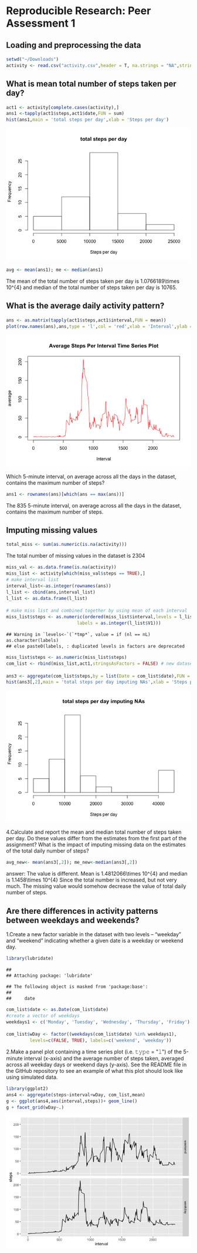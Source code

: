 # Reproducible Research: Peer Assessment 1


## Loading and preprocessing the data

```r
setwd("~/Downloads")
activity <- read.csv("activity.csv",header = T, na.strings = "NA",stringsAsFactors = FALSE)
```



## What is mean total number of steps taken per day?

```r
act1 <- activity[complete.cases(activity),]
ans1 <-tapply(act1$steps,act1$date,FUN = sum)
hist(ans1,main = 'total steps per day',xlab = 'Steps per day')
```

![](PA1_template_files/figure-html/unnamed-chunk-2-1.png)<!-- -->

```r
avg <- mean(ans1); me <- median(ans1)
```
The mean of the total number of steps taken per day is 1.0766189\times 10^{4} and median of the total number of steps taken per day is 10765. 


## What is the average daily activity pattern?

```r
ans <- as.matrix(tapply(act1$steps,act1$interval,FUN = mean))
plot(row.names(ans),ans,type = 'l',col = 'red',xlab = 'Interval',ylab = 'average', main = 'Average Steps Per Interval Time Series Plot')
```

![](PA1_template_files/figure-html/unnamed-chunk-3-1.png)<!-- -->

Which 5-minute interval, on average across all the days in the dataset, contains the maximum number of steps?

```r
ans1 <- rownames(ans)[which(ans == max(ans))]
```
The 835 5-minute interval, on average across all the days in the dataset, contains the maximum number of steps. 


## Imputing missing values

```r
total_miss <- sum(as.numeric(is.na(activity)))
```
The total number of missing values in the dataset is 2304



```r
miss_val <- as.data.frame(is.na(activity))
miss_list <- activity[which(miss_val$steps == TRUE),]
# make interval list
interval_list<-as.integer(rownames(ans))
l_list <- cbind(ans,interval_list)
l_list <- as.data.frame(l_list)

# make miss list and combined together by using mean of each interval
miss_list$steps <- as.numeric(ordered(miss_list$interval,levels = l_list$interval_list,
                           labels = as.integer(l_list$V1)))
```

```
## Warning in `levels<-`(`*tmp*`, value = if (nl == nL) as.character(labels)
## else paste0(labels, : duplicated levels in factors are deprecated
```

```r
miss_list$steps <- as.numeric(miss_list$steps)
com_list <- rbind(miss_list,act1,stringsAsFactors = FALSE) # new dataset with imputing number

ans3 <- aggregate(com_list$steps,by = list(Date = com_list$date),FUN = sum)
hist(ans3[,2],main = 'total steps per day imputing NAs',xlab = 'Steps per day')
```

![](PA1_template_files/figure-html/unnamed-chunk-6-1.png)<!-- -->

4.Calculate and report the mean and median total number of steps taken per day. Do these values differ from the estimates from the first part of the assignment? What is the impact of imputing missing data on the estimates of the total daily number of steps?

```r
avg_new<- mean(ans3[,2]); me_new<-median(ans3[,2])
```
answer: The value is different. Mean is 1.4812066\times 10^{4} and median is 1.1458\times 10^{4}
Since the total number is increased, but not very much. The missing value would somehow decrease the value of total daily number of steps.

## Are there differences in activity patterns between weekdays and weekends?
1.Create a new factor variable in the dataset with two levels – “weekday” and “weekend” indicating whether a given date is a weekday or weekend day.

```r
library(lubridate)
```

```
## 
## Attaching package: 'lubridate'
```

```
## The following object is masked from 'package:base':
## 
##     date
```

```r
com_list$date <- as.Date(com_list$date)
#create a vector of weekdays
weekdays1 <- c('Monday', 'Tuesday', 'Wednesday', 'Thursday', 'Friday')

com_list$wDay <- factor((weekdays(com_list$date) %in% weekdays1), 
         levels=c(FALSE, TRUE), labels=c('weekend', 'weekday'))
```

2.Make a panel plot containing a time series plot (i.e. 𝚝𝚢𝚙𝚎 = "𝚕") of the 5-minute interval (x-axis) and the average number of steps taken, averaged across all weekday days or weekend days (y-axis). See the README file in the GitHub repository to see an example of what this plot should look like using simulated data.

```r
library(ggplot2)
ans4 <- aggregate(steps~interval+wDay, com_list,mean)
g <- ggplot(ans4,aes(interval,steps))+ geom_line()
g + facet_grid(wDay~.) 
```

![](PA1_template_files/figure-html/unnamed-chunk-9-1.png)<!-- -->
